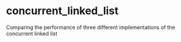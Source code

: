 # concurrent_linked_list
Comparing the performance of three different implementations of the concurrent linked list
